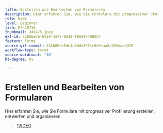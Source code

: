 ```yaml
---
title: Erstellen und Bearbeiten von Formularen
description: Hier erfahren Sie, wie Sie Formulare mit progressiver Profilierung erstellen, entwerfen und organisieren.
role: User
level: Beginner
jira: KT-10756
thumbnail: 345475.jpeg
exl-id: 5c68bede-6920-4a77-9a43-f8e5974988b7
feature: Forms
source-git-commit: 433b00dc5dc1b7dde2931c6b9eaa8a403eae2415
workflow-type: tm+mt
source-wordcount: '36'
ht-degree: 0%

---
```


# Erstellen und Bearbeiten von Formularen

Hier erfahren Sie, wie Sie Formulare mit progressiver Profilierung erstellen, entwerfen und organisieren.

>[!VIDEO](https://video.tv.adobe.com/v/345475/?quality=12&learn=on)
